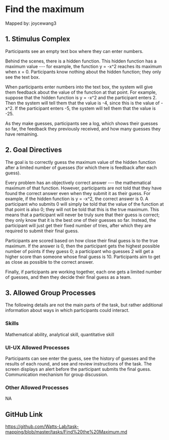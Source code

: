 # Find the maximum

Mapped by: joycewang3 

## 1. Stimulus Complex 
Participants see an empty text box where they can enter numbers.

Behind the scenes, there is a hidden function. This hidden function has a maximum value --- for example, the function y = -x^2 reaches its maximum when x = 0. Participants know nothing about the hidden function; they only see the text box.

When participants enter numbers into the text box, the system will give them feedback about the value of the function at that point. For example, suppose that the hidden function is y = -x^2 and the participant enters 2. Then the system will tell them that the value is -4, since this is the value of -x^2. If the participant enters -5, the system will tell them that the value is -25.

As they make guesses, participants see a log, which shows their guesses so far, the feedback they previously received, and how many guesses they have remaining.

## 2. Goal Directives 
The goal is to correctly guess the maximum value of the hidden function after a limited number of guesses (for which there is feedback after each guess).

Every problem has an objectively correct answer --- the mathematical maximum of that function. However, participants are not told that they have found the correct answer even when they submit it as their guess. For example, if the hidden function is y = -x^2, the correct answer is 0. A participant who submits 0 will simply be told that the value of the function at that point is also 0; they will not be told that this is the true maximum. This means that a participant will never be truly sure that their guess is correct; they only know that it is the best one of their guesses so far. Instead, the participant will just get their fixed number of tries, after which they are required to submit their final guess.

Participants are scored based on how close their final guess is to the true maximum. If the answer is 0, then the participant gets the highest possible number of points if they guess 0; a participant who guesses 2 will get a higher score than someone whose final guess is 10. Participants aim to get as close as possible to the correct answer.

Finally, if participants are working together, each one gets a limited number of guesses, and then they decide their final guess as a team.

## 3. Allowed Group Processes 
The following details are not the main parts of the task, but rather additional information about ways in which participants could interact.

### Skills 
Mathematical ability, analytical skill, quantitative skill

### UI-UX Allowed Processes
Participants can see enter the guess, see the history of guesses and the results of each round, and see and review instructions of the task. The screen displays an alert before the participant submits the final guess. Communication mechanism for group discussion.

### Other Allowed Processes
NA

## GitHub Link 
https://github.com/Watts-Lab/task-mapping/blob/master/tasks/Find%20the%20Maximum.md
